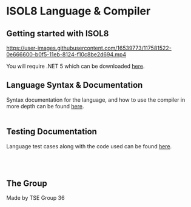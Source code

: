 # ISOL8 Language & Compiler

## Getting started with ISOL8
https://user-images.githubusercontent.com/16539773/117581522-0e666600-b0f5-11eb-8124-f10c8be2d694.mp4

You will require .NET 5 which can be downloaded [here](https://dotnet.microsoft.com/download/dotnet/5.0/runtime/).

## Language Syntax & Documentation
Syntax documentation for the language, and how to use the compiler in more depth can be found [here](Isol8Documentation.md).
<br>
<br>

## Testing Documentation
Language test cases along with the code used can be found [here](Isol8Testing.md).

<br>
<br>

## The Group
Made by TSE Group 36
